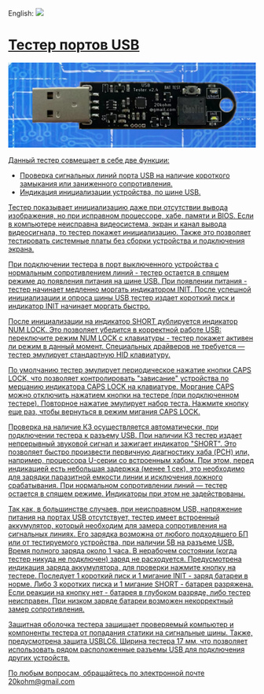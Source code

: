 <div  align="left">
English: <a  title="English"  href="README.md"><img  src="https://upload.wikimedia.org/wikipedia/commons/a/ae/Flag_of_the_United_Kingdom.svg"  height="11px"/></div>

# Тестер портов USB
![alt text](https://github.com/g42/USB-Tester/blob/main/images/tester_2.4-sch-2.png)

Данный тестер совмещает в себе две функции:
* Проверка сигнальных линий порта USB на
наличие короткого замыкания или заниженного сопротивления.
* Индикация инициализации устройства, по шине USB.

Тестер показывает инициализацию даже при отсутствии вывода
изображения, но при исправном процессоре, хабе, памяти и BIOS.
Если в компьютере неисправна видеосистема, экран и канал вывода
видеосигнала, то тестер покажет инициализацию. Также это
позволяет тестировать системные платы без сборки устройства и
подключения экрана.

При подключении тестера в порт выключенного устройства с нормальным сопротивлением линий - тестер остается в спящем режиме до появления питания на
шине USB. При появлении питания - тестер начинает медленно
моргать индикатором INIT. После успешной инициализации и опроса
шины USB тестер издает короткий писк и индикатор INIT начинает
моргать быстро. 

После инициализации на индикатор SHORT дублируется индикатор NUM
LOCK. Это позволяет убедится в корректной работе USB:
переключите режим NUM LOCK с клавиатуры - тестер покажет
активен ли режим в данный момент. Специальных драйверов не
требуется — тестер эмулирует стандартную HID клавиатуру.

По
умолчанию тестер эмулирует периодическое нажатие кнопки CAPS
LOCK, что позволяет контролировать "зависание" устройства по
мерцанию индикатора CAPS LOCK на клавиатуре. Моргание CAPS
можно отключить нажатием кнопки на тестере (при подключенном
тестере). Повторное нажатие эмулирует набор теста. Нажмите кнопку
еще раз, чтобы вернуться в режим мигания CAPS LOCK.

Проверка на наличие КЗ осуществляется автоматически, при
подключении тестера к разъему USB. При наличии КЗ тестер издает
непрерывный звуковой сигнал и зажигает индикатор "SHORT".
Это позволяет быстро произвести первичную диагностику хаба (PCH)
или, например, процессора U-серии со встроенным хабом. При этом,
перед индикацией есть небольшая задержка (менее 1 сек), это
необходимо для зарядки паразитной емкости линии и исключения
ложного срабатывания. При нормальном сопротивлении линий — тестер остается в спящем
режиме. Индикаторы при этом не задействованы.

Так как, в большинстве случаев, при неисправном USB, напряжение
питания на портах USB отсутствует, тестер имеет встроенный
аккумулятор, который необходим для замера сопротивления на
сигнальных линиях. Его зарядка возможна от любого подходящего
БП или от тестируемого устройства, при наличии 5В на разъеме USB.
Время полного заряда около 1 часа. В нерабочем состоянии (когда
тестер никуда не подключен) заряд не расходуется. Предусмотрена
индикация заряда аккумулятора, для проверки нажмите кнопку на
тестере. Последует 1 короткий писк и 1 мигание INIT - заряд батареи в
норме. Либо 3 коротких писка и 1 мигание SHORT - батарея
разряжена. Если реакции на кнопку нет - батарея в глубоком разряде,
либо тестер неисправен. При низком заряде батареи возможен
некорректный замер сопротивления.

Защитная оболочка тестера защищает проверяемый компьютер и
компоненты тестера от попадания статики на сигнальные шины.
Также, предусмотрена защита USBLC6.
Ширина тестера 17 мм, что позволяет использовать рядом
расположенные разъемы USB для подключения других устройств.

По любым вопросам, обращайтесь по электронной почте <a href="mailto:20kohm@gmail.com">20kohm@gmail.com</a>